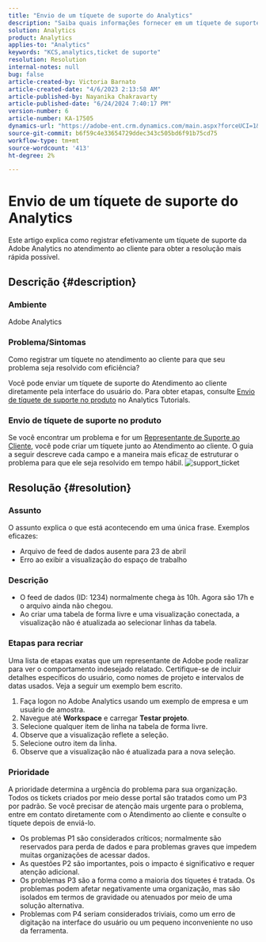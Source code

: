 ```yaml
---
title: "Envio de um tíquete de suporte do Analytics"
description: "Saiba quais informações fornecer em um tíquete de suporte do Analytics para obter uma resolução eficiente."
solution: Analytics
product: Analytics
applies-to: "Analytics"
keywords: "KCS,analytics,ticket de suporte"
resolution: Resolution
internal-notes: null
bug: false
article-created-by: Victoria Barnato
article-created-date: "4/6/2023 2:13:58 AM"
article-published-by: Nayanika Chakravarty
article-published-date: "6/24/2024 7:40:17 PM"
version-number: 6
article-number: KA-17505
dynamics-url: "https://adobe-ent.crm.dynamics.com/main.aspx?forceUCI=1&pagetype=entityrecord&etn=knowledgearticle&id=648fd6aa-20d4-ed11-a7c7-6045bd006295"
source-git-commit: b6f59c4e33654729ddec343c505bd6f91b75cd75
workflow-type: tm+mt
source-wordcount: '413'
ht-degree: 2%

---
```


# Envio de um tíquete de suporte do Analytics


Este artigo explica como registrar efetivamente um tíquete de suporte da Adobe Analytics no atendimento ao cliente para obter a resolução mais rápida possível.

## Descrição {#description}


### Ambiente

Adobe Analytics

### Problema/Sintomas

Como registrar um tíquete no atendimento ao cliente para que seu problema seja resolvido com eficiência?

Você pode enviar um tíquete de suporte do Atendimento ao cliente diretamente pela interface do usuário do. Para obter etapas, consulte [Envio de tíquete de suporte no produto](https://experienceleague.adobe.com/docs/analytics-learn/tutorials/intro-to-analytics/getting-help/in-product-support-ticket-submission.html) no Analytics Tutorials.

### Envio de tíquete de suporte no produto

Se você encontrar um problema e for um [Representante de Suporte ao Cliente](https://helpx.adobe.com/experience-cloud/supported-users.html), você pode criar um tíquete junto ao Atendimento ao cliente. O guia a seguir descreve cada campo e a maneira mais eficaz de estruturar o problema para que ele seja resolvido em tempo hábil.
![support_ticket](https://helpx.adobe.com/content/dam/help/en/analytics/kb/submitting-an-analytics-support-ticket/jcr:content/main-pars/image/support_ticket.png "support_ticket")

## Resolução {#resolution}


### Assunto

O assunto explica o que está acontecendo em uma única frase. Exemplos eficazes:

- Arquivo de feed de dados ausente para 23 de abril
- Erro ao exibir a visualização do espaço de trabalho


### Descrição

- O feed de dados (ID: 1234) normalmente chega às 10h. Agora são 17h e o arquivo ainda não chegou.
- Ao criar uma tabela de forma livre e uma visualização conectada, a visualização não é atualizada ao selecionar linhas da tabela.


### Etapas para recriar

Uma lista de etapas exatas que um representante de Adobe pode realizar para ver o comportamento indesejado relatado. Certifique-se de incluir detalhes específicos do usuário, como nomes de projeto e intervalos de datas usados. Veja a seguir um exemplo bem escrito.

1. Faça logon no Adobe Analytics usando um exemplo de empresa e um usuário de amostra.
2. Navegue até <b>Workspace</b> e carregar <b>Testar projeto</b>.
3. Selecione qualquer item de linha na tabela de forma livre.
4. Observe que a visualização reflete a seleção.
5. Selecione outro item da linha.
6. Observe que a visualização não é atualizada para a nova seleção.


### Prioridade

A prioridade determina a urgência do problema para sua organização. Todos os tickets criados por meio desse portal são tratados como um P3 por padrão. Se você precisar de atenção mais urgente para o problema, entre em contato diretamente com o Atendimento ao cliente e consulte o tíquete depois de enviá-lo.

- Os problemas P1 são considerados críticos; normalmente são reservados para perda de dados e para problemas graves que impedem muitas organizações de acessar dados.
- As questões P2 são importantes, pois o impacto é significativo e requer atenção adicional.
- Os problemas P3 são a forma como a maioria dos tíquetes é tratada. Os problemas podem afetar negativamente uma organização, mas são isolados em termos de gravidade ou atenuados por meio de uma solução alternativa.
- Problemas com P4 seriam considerados triviais, como um erro de digitação na interface do usuário ou um pequeno inconveniente no uso da ferramenta.

<br> 